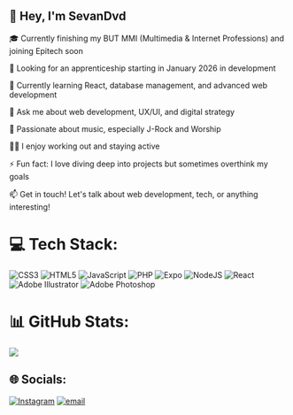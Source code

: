 ## 👋 Hey, I'm SevanDvd

🎓 Currently finishing my BUT MMI (Multimedia & Internet Professions) and joining Epitech soon<br>

🔭 Looking for an apprenticeship starting in January 2026 in development<br>

🌱 Currently learning React, database management, and advanced web development<br>

💬 Ask me about web development, UX/UI, and digital strategy<br>

🎸 Passionate about music, especially J-Rock and Worship<br>

🏋️‍♂️ I enjoy working out and staying active<br>

⚡ Fun fact: I love diving deep into projects but sometimes overthink my goals<br>

📫 Get in touch! Let's talk about web development, tech, or anything interesting!<br>

# 💻 Tech Stack:
![CSS3](https://img.shields.io/badge/css3-%231572B6.svg?style=for-the-badge&logo=css3&logoColor=white) ![HTML5](https://img.shields.io/badge/html5-%23E34F26.svg?style=for-the-badge&logo=html5&logoColor=white) ![JavaScript](https://img.shields.io/badge/javascript-%23323330.svg?style=for-the-badge&logo=javascript&logoColor=%23F7DF1E) ![PHP](https://img.shields.io/badge/php-%23777BB4.svg?style=for-the-badge&logo=php&logoColor=white) ![Expo](https://img.shields.io/badge/expo-1C1E24?style=for-the-badge&logo=expo&logoColor=#D04A37) ![NodeJS](https://img.shields.io/badge/node.js-6DA55F?style=for-the-badge&logo=node.js&logoColor=white) ![React](https://img.shields.io/badge/react-%2320232a.svg?style=for-the-badge&logo=react&logoColor=%2361DAFB) ![Adobe Illustrator](https://img.shields.io/badge/adobe%20illustrator-%23FF9A00.svg?style=for-the-badge&logo=adobe%20illustrator&logoColor=white) ![Adobe Photoshop](https://img.shields.io/badge/adobe%20photoshop-%2331A8FF.svg?style=for-the-badge&logo=adobe%20photoshop&logoColor=white)

# 📊 GitHub Stats:
![](https://nirzak-streak-stats.vercel.app/?user=SevanDvd&theme=monokai&hide_border=false)<br/>

## 🌐 Socials:
[![Instagram](https://img.shields.io/badge/Instagram-%23E4405F.svg?logo=Instagram&logoColor=white)](https://instagram.com/sevan.___) [![email](https://img.shields.io/badge/Email-D14836?logo=gmail&logoColor=white)](mailto:pro@sevandavid.com) 
